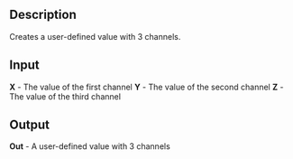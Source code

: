 ## Description
Creates a user-defined value with 3 channels.

## Input
**X** - The value of the first channel
**Y** - The value of the second channel
**Z** - The value of the third channel

## Output
**Out** - A user-defined value with 3 channels